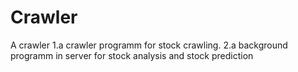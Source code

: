 Crawler
=======

A crawler
1.a crawler programm for stock crawling.
2.a background programm in server for stock analysis and stock prediction
